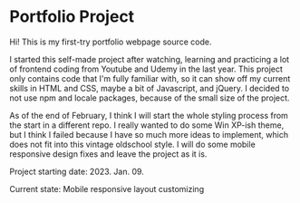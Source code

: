 # Portfolio Project

Hi! This is my first-try portfolio webpage source code.

I started this self-made project after watching, learning and practicing a lot of frontend coding from Youtube and Udemy in the last year. This project only contains code that I'm fully familiar with, so it can show off my current skills in HTML and CSS, maybe a bit of Javascript, and jQuery. I decided to not use npm and locale packages, because of the small size of the project.

As of the end of February, I think I will start the whole styling process from the start in a different repo. I really wanted to do some Win XP-ish theme, but I think I failed because I have so much more ideas to implement, which does not fit into this vintage oldschool style. I will do some mobile responsive design fixes and leave the project as it is.

Project starting date: 2023. Jan. 09.

Current state: Mobile responsive layout customizing
